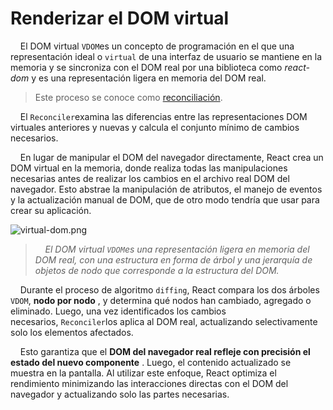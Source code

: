 # Renderizar el DOM virtual

    El DOM virtual `VDOM`es un concepto de programación en el que una representación ideal o `virtual` de una interfaz de usuario se mantiene en la memoria y se sincroniza con el DOM real por una biblioteca como *react-dom* y es una representación ligera en memoria del DOM real. 

> Este proceso se conoce como [reconciliación](https://legacy.reactjs.org/docs/reconciliation.html).

    El `Reconciler`examina las diferencias entre las representaciones DOM virtuales anteriores y nuevas y calcula el conjunto mínimo de cambios necesarios.

    En lugar de manipular el DOM del navegador directamente, React crea un DOM virtual en la memoria, donde realiza todas las manipulaciones necesarias antes de realizar los cambios en el archivo real DOM del navegador. Esto abstrae la manipulación de atributos, el manejo de eventos y la actualización manual de DOM, que de otro modo tendría que usar para crear su aplicación.

![virtual-dom.png](/home/jaime/MyProjects/Documents/DAW/Reactjs/assets/virtual-dom.png)

>     *El DOM virtual `VDOM`es una representación ligera en memoria del DOM real, con una estructura en forma de árbol y una jerarquía de objetos de nodo que corresponde a la estructura del DOM.* 

    Durante el proceso de algoritmo `diffing`, React compara los dos árboles `VDOM`, **nodo por nodo** , y determina qué nodos han cambiado, agregado o eliminado. Luego, una vez identificados los cambios necesarios, `Reconciler`los aplica al DOM real, actualizando selectivamente solo los elementos afectados.

    Esto garantiza que el **DOM del navegador real refleje con precisión el estado del nuevo componente** . Luego, el contenido actualizado se muestra en la pantalla. Al utilizar este enfoque, React optimiza el rendimiento minimizando las interacciones directas con el DOM del navegador y actualizando solo las partes necesarias.


